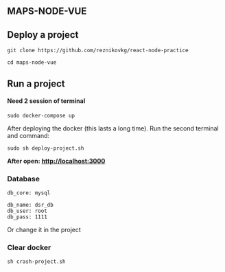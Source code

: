 ## MAPS-NODE-VUE ##

## Deploy a project ##

    git clone https://github.com/reznikovkg/react-node-practice
    
    cd maps-node-vue

## Run a project ##

#### Need 2 session of terminal ####

    sudo docker-compose up
   
After deploying the docker (this lasts a long time). Run the second terminal and command:

    sudo sh deploy-project.sh
    
**After open: [http://localhost:3000](http://localhost:3000)**

### Database ###

    db_core: mysql
    
    db_name: dsr_db
    db_user: root
    db_pass: 1111

Or change it in the project


### Clear docker ###

    sh crash-project.sh
